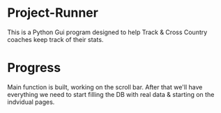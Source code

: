 # Project-Runner
This is a Python Gui program designed to help Track &amp; Cross Country coaches keep track of their stats.
# Progress
  Main function is built, working on the scroll bar. After that we'll have everything we need to start filling the DB with real data & starting on the indvidual pages. 
